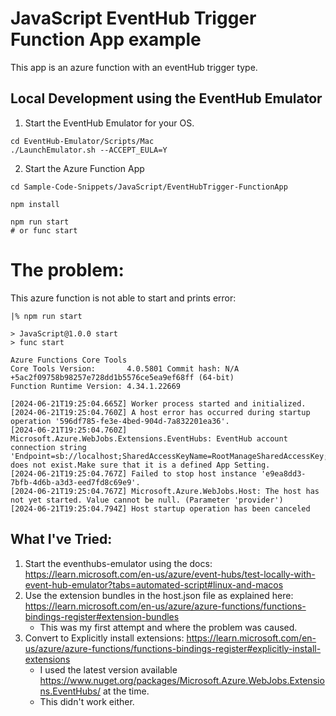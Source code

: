 # JavaScript EventHub Trigger Function App example

This app is an azure function with an eventHub trigger type.

## Local Development using the EventHub Emulator

1) Start the EventHub Emulator for your OS.

```shell
cd EventHub-Emulator/Scripts/Mac
./LaunchEmulator.sh --ACCEPT_EULA=Y
```

2) Start the Azure Function App

```shell
cd Sample-Code-Snippets/JavaScript/EventHubTrigger-FunctionApp

npm install

npm run start
# or func start
```

# The problem:

This azure function is not able to start and prints error:

```
|% npm run start                                                                                 

> JavaScript@1.0.0 start
> func start

Azure Functions Core Tools
Core Tools Version:       4.0.5801 Commit hash: N/A +5ac2f09758b98257e728dd1b5576ce5ea9ef68ff (64-bit)
Function Runtime Version: 4.34.1.22669

[2024-06-21T19:25:04.665Z] Worker process started and initialized.
[2024-06-21T19:25:04.760Z] A host error has occurred during startup operation '596df785-fe3e-4bed-904d-7a832201ea36'.
[2024-06-21T19:25:04.760Z] Microsoft.Azure.WebJobs.Extensions.EventHubs: EventHub account connection string 'Endpoint=sb://localhost;SharedAccessKeyName=RootManageSharedAccessKey;SharedAccessKey=SAS_KEY_VALUE;UseDevelopmentEmulator=true;' does not exist.Make sure that it is a defined App Setting.
[2024-06-21T19:25:04.767Z] Failed to stop host instance 'e9ea8dd3-7bfb-4d6b-a3d3-eed7fd8c69e9'.
[2024-06-21T19:25:04.767Z] Microsoft.Azure.WebJobs.Host: The host has not yet started. Value cannot be null. (Parameter 'provider')
[2024-06-21T19:25:04.794Z] Host startup operation has been canceled
```

## What I've Tried:

1) Start the eventhubs-emulator using the
   docs: https://learn.microsoft.com/en-us/azure/event-hubs/test-locally-with-event-hub-emulator?tabs=automated-script#linux-and-macos
2) Use the extension bundles in the host.json file as explained
   here: https://learn.microsoft.com/en-us/azure/azure-functions/functions-bindings-register#extension-bundles
   - This was my first attempt and where the problem was caused.
3) Convert to Explicitly install
   extensions: https://learn.microsoft.com/en-us/azure/azure-functions/functions-bindings-register#explicitly-install-extensions
   - I used the latest version available https://www.nuget.org/packages/Microsoft.Azure.WebJobs.Extensions.EventHubs/
     at the time.
   - This didn't work either.
